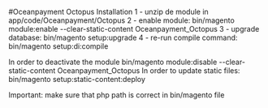 #Oceanpayment Octopus
Installation
1 - unzip de module in app/code/Oceanpayment/Octopus
2 - enable module: bin/magento module:enable --clear-static-content Oceanpayment_Octopus
3 - upgrade database: bin/magento setup:upgrade
4 - re-run compile command: bin/magento setup:di:compile

In order to deactivate the module bin/magento module:disable --clear-static-content Oceanpayment_Octopus
In order to update static files: bin/magento setup:static-content:deploy

Important: make sure that php path is correct in bin/magento file
